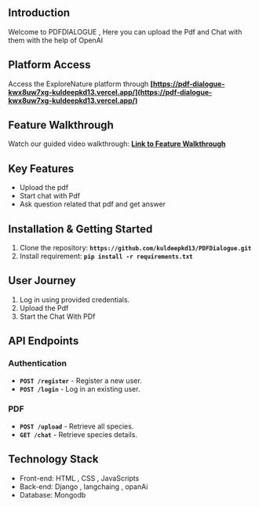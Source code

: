 ## **Introduction**
Welcome to PDFDIALOGUE , Here you can upload the Pdf and Chat with them with the help of OpenAI

## **Platform Access**

Access the ExploreNature platform through **[https://pdf-dialogue-kwx8uw7xg-kuldeepkd13.vercel.app/](https://pdf-dialogue-kwx8uw7xg-kuldeepkd13.vercel.app/)**

## **Feature Walkthrough**

Watch our guided video walkthrough: **[Link to Feature Walkthrough](https://vimeo.com/861298683/42506f6b9d)**

## **Key Features**

- Upload the pdf
- Start chat with Pdf
- Ask question related that pdf and get answer



## **Installation & Getting Started**

1. Clone the repository: **`https://github.com/kuldeepkd13/PDFDialogue.git`**
2. Install requirement: **`pip install -r requirements.txt`**


## **User Journey**

1. Log in using provided credentials.
2. Upload the Pdf 
3. Start the Chat With PDf

## **API Endpoints**

### **Authentication**

- **`POST /register`** - Register a new user.
- **`POST /login`** - Log in an existing user.

### **PDF**

- **`POST /upload`** - Retrieve all species.
- **`GET /chat`** - Retrieve species details.



## **Technology Stack**

- Front-end: HTML , CSS , JavaScripts
- Back-end: Django , langchaing , opanAi
- Database: Mongodb
